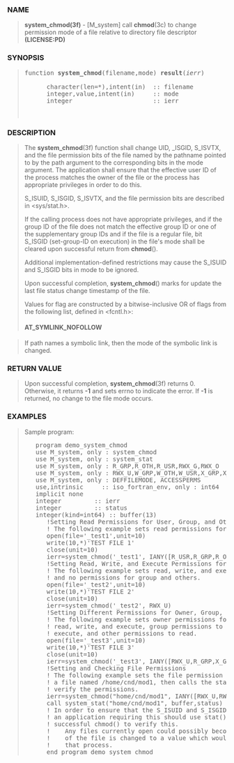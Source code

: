 <?
<body>
  <div id="Container">
    <div id="Content">
      <div class="c13"></div><a name="0"></a>

      <h3><a name="0">NAME</a></h3>

      <blockquote>
        <b>system_chmod(3f)</b> - [M_system] call <b>chmod</b>(3c) to change permission mode of a file relative to directory file descriptor
        <b>(LICENSE:PD)</b>
      </blockquote><a name="contents" id="contents"></a> <a name="7"></a>

      <h3><a name="7">SYNOPSIS</a></h3>

      <blockquote>
        <pre>
function <b>system_chmod</b>(filename,mode) <b>result</b>(<i>ierr</i>)
<br />      character(len=*),intent(in)  :: filename
      integer,value,intent(in)     :: mode
      integer                      :: ierr
<br />
</pre>
      </blockquote><a name="2"></a>

      <h3><a name="2">DESCRIPTION</a></h3>

      <blockquote>
        The <b>system_chmod</b>(3f) function shall change UID, _ISGID, S_ISVTX, and the file permission bits of the file named by the pathname pointed to by
        the path argument to the corresponding bits in the mode argument. The application shall ensure that the effective user ID of the process matches the
        owner of the file or the process has appropriate privileges in order to do this.

        <p>S_ISUID, S_ISGID, S_ISVTX, and the file permission bits are described in &lt;sys/stat.h&gt;.</p>

        <p>If the calling process does not have appropriate privileges, and if the group ID of the file does not match the effective group ID or one of the
        supplementary group IDs and if the file is a regular file, bit S_ISGID (set-group-ID on execution) in the file's mode shall be cleared upon
        successful return from <b>chmod</b>().</p>

        <p>Additional implementation-defined restrictions may cause the S_ISUID and S_ISGID bits in mode to be ignored.</p>

        <p>Upon successful completion, <b>system_chmod</b>() marks for update the last file status change timestamp of the file.</p>

        <p>Values for flag are constructed by a bitwise-inclusive OR of flags from the following list, defined in &lt;fcntl.h&gt;:</p>
        <h4>AT_SYMLINK_NOFOLLOW</h4>
      </blockquote>

      <blockquote>
        If path names a symbolic link, then the mode of the symbolic link is changed.
      </blockquote>

      <p><a name="3"></a></p>

      <h3><a name="3">RETURN VALUE</a></h3>

      <blockquote>
        Upon successful completion, <b>system_chmod</b>(3f) returns 0. Otherwise, it returns <b>-1</b> and sets errno to indicate the error. If <b>-1</b> is
        returned, no change to the file mode occurs.
      </blockquote><a name="4"></a>

      <h3><a name="4">EXAMPLES</a></h3>

      <blockquote>
        Sample program:
        <pre>
   program demo_system_chmod
   use M_system, only : system_chmod
   use M_system, only : system_stat
   use M_system, only : R_GRP,R_OTH,R_USR,RWX_G,RWX_O
   use M_system, only : RWX_U,W_GRP,W_OTH,W_USR,X_GRP,X_OTH,X_USR
   use M_system, only : DEFFILEMODE, ACCESSPERMS
   use,intrinsic     :: iso_fortran_env, only : int64
   implicit none
   integer         :: ierr
   integer         :: status
   integer(kind=int64) :: buffer(13)
      !Setting Read Permissions for User, Group, and Others
      ! The following example sets read permissions for the owner, group, and others.
      open(file='_test1',unit=10)
      write(10,*)'TEST FILE 1'
      close(unit=10)
      ierr=system_chmod('_test1', IANY([R_USR,R_GRP,R_OTH]))
      !Setting Read, Write, and Execute Permissions for the Owner Only
      ! The following example sets read, write, and execute permissions for the owner, 
      ! and no permissions for group and others.
      open(file='_test2',unit=10)
      write(10,*)'TEST FILE 2'
      close(unit=10)
      ierr=system_chmod('_test2', RWX_U)
      !Setting Different Permissions for Owner, Group, and Other
      ! The following example sets owner permissions for CHANGEFILE to 
      ! read, write, and execute, group permissions to read and
      ! execute, and other permissions to read.
      open(file='_test3',unit=10)
      write(10,*)'TEST FILE 3'
      close(unit=10)
      ierr=system_chmod('_test3', IANY([RWX_U,R_GRP,X_GRP,R_OTH]));
      !Setting and Checking File Permissions
      ! The following example sets the file permission bits for 
      ! a file named /home/cnd/mod1, then calls the stat() function to
      ! verify the permissions.
      ierr=system_chmod("home/cnd/mod1", IANY([RWX_U,RWX_G,R_OTH,W_OTH]))
      call system_stat("home/cnd/mod1", buffer,status)
      ! In order to ensure that the S_ISUID and S_ISGID bits are set, 
      ! an application requiring this should use stat() after a
      ! successful chmod() to verify this.
      !    Any files currently open could possibly become invalid if the mode
      !    of the file is changed to a value which would deny access to
      !    that process.
      end program demo_system_chmod
</pre>
      </blockquote>
    </div>
  </div>
</body>

